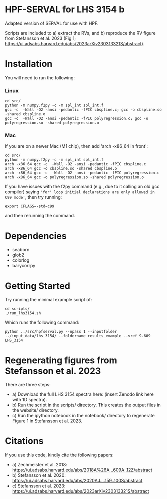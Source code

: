 # HPF-SERVAL for LHS 3154 b

Adapted version of SERVAL for use with HPF.

Scripts are included to a) extract the RVs, and b) reproduce the RV figure from Stefansson et al. 2023 (Fig 1; https://ui.adsabs.harvard.edu/abs/2023arXiv230313321S/abstract).


# Installation
You will need to run the following:

### Linux

```
cd src/
python -m numpy.f2py -c -m spl_int spl_int.f
gcc -c  -Wall -O2 -ansi -pedantic -fPIC cbspline.c; gcc -o cbspline.so -shared cbspline.o
gcc -c  -Wall -O2 -ansi -pedantic -fPIC polyregression.c; gcc -o polyregression.so -shared polyregression.o
```

### Mac
If you are on a newer Mac (M1 chip), then add 'arch -x86_64 in front':
```
cd src/
python -m numpy.f2py -c -m spl_int spl_int.f
arch -x86_64 gcc -c  -Wall -O2 -ansi -pedantic -fPIC cbspline.c
arch -x86_64 gcc -o cbspline.so -shared cbspline.o
arch -x86_64 gcc -c  -Wall -O2 -ansi -pedantic -fPIC polyregression.c
arch -x86_64 gcc -o polyregression.so -shared polyregression.o
```

If you have issues with the f2py command (e.g., due to it calling an old gcc compiler) saying `'for' loop initial declarations are only allowed in C99 mode'`, then try running:
```
export CFLAGS=-std=c99
```
and then rerunning the command.

# Dependencies
- seaborn
- glob2
- colorlog
- barycorrpy

# Getting Started
Try running the minimal example script of:

```
cd scripts/
./run_lhs3154.sh
```

Which runs the following command:
```
python ../src/hpfserval.py --npass 1 --inputfolder ../input_data/lhs_3154/ --foldername results_example --vref 9.609 LHS_3154
```

# Regenerating figures from Stefansson et al. 2023
There are three steps:
- a) Download the full LHS 3154 spectra here: (insert Zenodo link here with 1D spectra).
- b) Run the script in the scripts/ directory. This creates the output files in the website/ directory.
- c) Run the ipython notebook in the notebook/ directory to regenerate Figure 1 in Stefansson et al. 2023.

# Citations
If you use this code, kindly cite the following papers:
- a) Zechmeister et al. 2018: https://ui.adsabs.harvard.edu/abs/2018A%26A...609A..12Z/abstract
- b) Stefansson et al. 2020: https://ui.adsabs.harvard.edu/abs/2020AJ....159..100S/abstract
- c) Stefansson et al. 2023: https://ui.adsabs.harvard.edu/abs/2023arXiv230313321S/abstract
